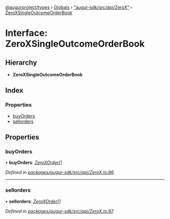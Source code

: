 [@augurproject/types](../README.md) › [Globals](../globals.md) › ["augur-sdk/src/api/ZeroX"](../modules/_augur_sdk_src_api_zerox_.md) › [ZeroXSingleOutcomeOrderBook](_augur_sdk_src_api_zerox_.zeroxsingleoutcomeorderbook.md)

# Interface: ZeroXSingleOutcomeOrderBook

## Hierarchy

* **ZeroXSingleOutcomeOrderBook**

## Index

### Properties

* [buyOrders](_augur_sdk_src_api_zerox_.zeroxsingleoutcomeorderbook.md#buyorders)
* [sellorders](_augur_sdk_src_api_zerox_.zeroxsingleoutcomeorderbook.md#sellorders)

## Properties

###  buyOrders

• **buyOrders**: *[ZeroXOrder](_augur_sdk_src_api_zerox_.zeroxorder.md)[]*

*Defined in [packages/augur-sdk/src/api/ZeroX.ts:96](https://github.com/AugurProject/augur/blob/88b6e76efb/packages/augur-sdk/src/api/ZeroX.ts#L96)*

___

###  sellorders

• **sellorders**: *[ZeroXOrder](_augur_sdk_src_api_zerox_.zeroxorder.md)[]*

*Defined in [packages/augur-sdk/src/api/ZeroX.ts:97](https://github.com/AugurProject/augur/blob/88b6e76efb/packages/augur-sdk/src/api/ZeroX.ts#L97)*
